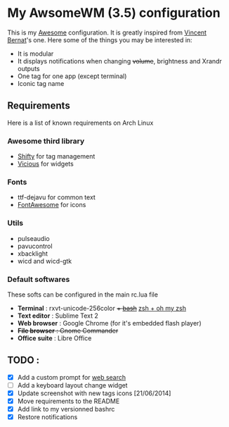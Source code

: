 # My AwsomeWM (3.5) configuration #
This is my [Awesome](http://awesome.naquadah.org) configuration. It is greatly inspired from [Vincent Bernat](https://github.com/vincentbernat/awesome-configuration)'s one.
Here some of the things you may be interested in:
* It is modular
* It displays notifications when changing ~~volume~~, brightness and Xrandr outputs
* One tag for one app (except terminal)
* Iconic tag name

## Requirements ##
Here is a list of known requirements on Arch Linux

### Awesome third library ###
* [Shifty](https://github.com/bioe007/awesome-shifty) for tag management
* [Vicious](http://git.sysphere.org/vicious/) for widgets

### Fonts ###
* ttf-dejavu for common text
* [FontAwesome](http://fontawesome.io/) for icons

### Utils ###
* pulseaudio
* pavucontrol
* xbacklight
* wicd and wicd-gtk

### Default softwares ###
These softs can be configured in the main rc.lua file
* **Terminal** : rxvt-unicode-256color ~~+ [bash](https://github.com/AlexisBRENON/dotfiles/blob/master/bash.bashrc)~~ [zsh + oh my zsh](https://github.com/AlexisBRENON/dotfiles/blob/master/bash/zshrc)
* **Text editor** : Sublime Text 2
* **Web browser** : Google Chrome (for it's embedded flash player)
* ~~**File browser** : Gnome Commander~~
* **Office suite** : Libre Office


## TODO : ##
- [x] Add a custom prompt for [web search](http://awesome.naquadah.org/wiki/Anrxcs_WebSearch_Prompt)
- [ ] Add a keyboard layout change widget
- [x] Update screenshot with new tags icons [21/06/2014]
- [x] Move requirements to the README
- [x] Add link to my versionned bashrc
- [x] Restore notifications
